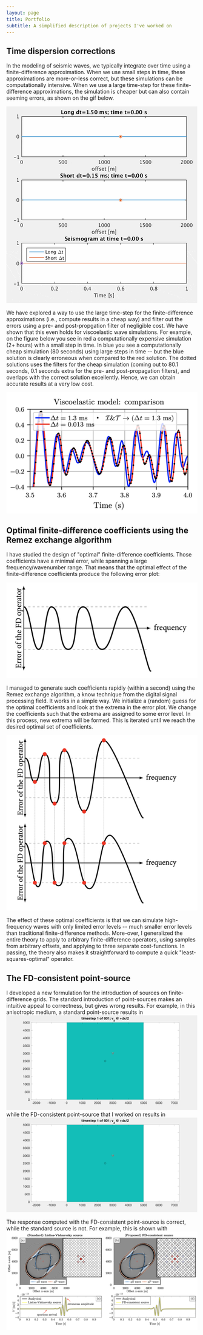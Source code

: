 ```yaml
---
layout: page
title: Portfolio
subtitle: A simplified description of projects I've worked on
---
```


## Time dispersion corrections
In the modeling of seismic waves, we typically integrate over time using a finite-difference approximation. When we use small steps in time, these approximations are more-or-less correct, but these simulations can be computationally intensive. When we use a large time-step for these finite-difference approximations, the simulation is cheaper but can also contain seeming errors, as shown on the gif below.

![timedispersion](/assets/img/time_dispersion.gif)

We have explored a way to use the large time-step for the finite-difference approximations (i.e., compute results in a cheap way) and filter out the errors using a pre- and post-propgation filter of negligible cost. We have shown that this even holds for viscoelastic wave simulations. For example, on the figure below you see in red a computationally expensive simulation (2+ hours) with a small step in time. In blue you see a computationally cheap simulation (80 seconds) using large steps in time -- but the blue solution is clearly erroneous when compared to the red solution. The dotted solutions uses the filters for the cheap simulation (coming out to 80.1 seconds, 0.1 seconds extra for the pre- and post-propagation filters), and overlaps with the correct solution excellently. Hence, we can obtain accurate results at a very low cost.

![viscousexample](/assets/img/timedispersionexample.png)

## Optimal finite-difference coefficients using the Remez exchange algorithm
I have studied the design of "optimal" finite-difference coefficients. Those coefficients have a minimal error, while spanning a large frequency/wavenumber range. That means that the optimal effect of the finite-difference coefficients produce the following error plot:

![optimalFD](/assets/img/error_of_FD_operator.png)

I managed to generate such coefficients rapidly (within a second) using the Remez exchange algorithm, a know technique from the digital signal processing field. It works in a simple way. We initialize a (random) guess for the optimal coefficients and look at the extrema in the error plot. We change the coefficients such that the extrema are assigned to some error level. In this process, new extrema will be formed. This is iterated until we reach the desired optimal set of coefficients.

![optimalFD](/assets/img/error_of_FD_operator_Remez.png)

The effect of these optimal coefficients is that we can simulate high-frequency waves with only limited error levels -- much smaller error levels than traditional finite-difference methods. More-over, I generalized the entire theory to apply to arbitrary finite-difference operators, using samples from arbitrary offsets, and applying to three separate cost-functions. In passing, the theory also makes it straightforward to compute a quick "least-squares-optimal" operator.

## The FD-consistent point-source
I developed a new formulation for the introduction of sources on finite-difference grids. The standard introduction of point-sources makes an intuitive appeal to correctness, but gives wrong results. For example, in this anisotropic medium, a standard point-source results in  
![stdsource](/assets/img/images34o.gif)  
while the FD-consistent point-source that I worked on results in  
![mysource](/assets/img/images35o.gif)

The response computed with the FD-consistent point-source is correct, while the standard source is not. For example, this is shown with
![mysource](/assets/img/FD-cons-source.png)
